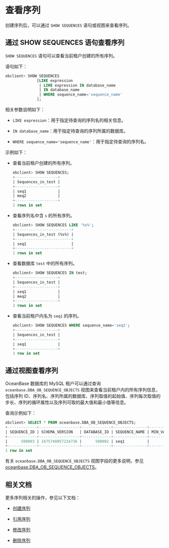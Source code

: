 # 查看序列

创建序列后，可以通过 `SHOW SEQUENCES` 语句或视图来查看序列。

## 通过 SHOW SEQUENCES 语句查看序列

`SHOW SEQUENCES` 语句可以查看当前租户创建的所有序列。

语句如下：

```sql
obclient> SHOW SEQUENCES 
              [LIKE expression
               | LIKE expression IN database_name
               | IN database_name
               | WHERE sequence_name='sequence_name'
              ];
```

相关参数说明如下：

* `LIKE expression`：用于指定待查询的序列名的相关信息。

* `IN database_name`：用于指定待查询的序列所属的数据库。

* `WHERE sequence_name='sequence_name'`：用于指定待查询的序列名。

示例如下：

* 查看当前租户创建的所有序列。

  ```sql
  obclient> SHOW SEQUENCES;
  +-------------------+
  | Sequences_in_test |
  +-------------------+
  | seq1              |
  | meq2              |
  +-------------------+
  2 rows in set
  ```

* 查看序列名中含 `s` 的所有序列。

  ```sql
  obclient> SHOW SEQUENCES LIKE '%s%';
  +-------------------------+
  | Sequences_in_test (%s%) |
  +-------------------------+
  | seq1                    |
  +-------------------------+
  1 rows in set
  ```

* 查看数据库 `test` 中的所有序列。

  ```sql
  obclient> SHOW SEQUENCES IN test;
  +-------------------+
  | Sequences_in_test |
  +-------------------+
  | seq1              |
  | meq2              |
  +-------------------+
  2 rows in set
  ```

* 查看当前租户内名为 `seq1` 的序列。

  ```sql
  obclient> SHOW SEQUENCES WHERE sequence_name='seq1';
  +-------------------+
  | Sequences_in_test |
  +-------------------+
  | seq1              |
  +-------------------+
  1 row in set
  ```

## 通过视图查看序列

OceanBase 数据库的 MySQL 租户可以通过查询 `oceanbase.DBA_OB_SEQUENCE_OBJECTS` 视图来查看当前租户内的所有序列信息，包括序列 ID、序列名、序列所属的数据库、序列取值的起始值、序列每次取值的步长、序列的循环属性以及序列可取的最大值和最小值等信息。

查询示例如下：

```sql
obclient> SELECT * FROM oceanbase.DBA_OB_SEQUENCE_OBJECTS;
+-------------+------------------+-------------+---------------+-----------+-----------+--------------+------------+------------+------------+------------+---------------------+
| SEQUENCE_ID | SCHEMA_VERSION   | DATABASE_ID | SEQUENCE_NAME | MIN_VALUE | MAX_VALUE | INCREMENT_BY | START_WITH | CACHE_SIZE | ORDER_FLAG | CYCLE_FLAG | IS_SYSTEM_GENERATED |
+-------------+------------------+-------------+---------------+-----------+-----------+--------------+------------+------------+------------+------------+---------------------+
|      500003 | 1675748057234736 |      500002 | seq1          |         1 |        10 |            2 |          1 |         30 |          0 |          0 |                   0 |
+-------------+------------------+-------------+---------------+-----------+-----------+--------------+------------+------------+------------+------------+---------------------+
1 row in set
```

有关 `oceanbase.DBA_OB_SEQUENCE_OBJECTS` 视图字段的更多说明，参见 [oceanbase.DBA_OB_SEQUENCE_OBJECTS](7.reference/14.system-reference/4.system-view-for-mysql/2.dictionary-view-5/68.oceanbase-dba_ob_sequence_objects.md)。

## 相关文档

更多序列相关的操作，参见以下文档：

* [创建序列](1.create-a-sequence-of-mysql-mode.md)

* [引用序列](3.use-a-sequence-of-mysql-mode.md)

* [修改序列](4.modify-a-sequence-of-mysql-mode.md)

* [删除序列](5.delete-a-squence-of-mysql-mode.md)
